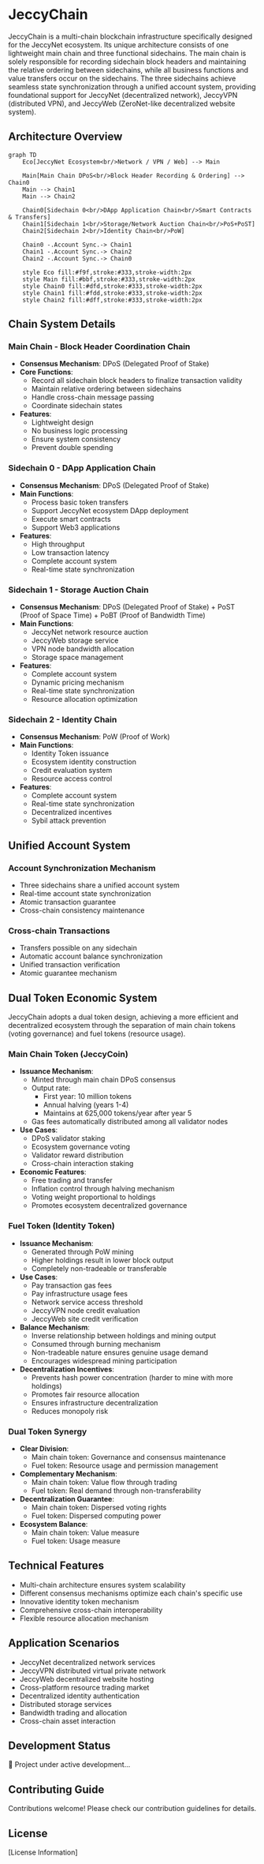 # JeccyChain

JeccyChain is a multi-chain blockchain infrastructure specifically designed for the JeccyNet ecosystem. Its unique architecture consists of one lightweight main chain and three functional sidechains. The main chain is solely responsible for recording sidechain block headers and maintaining the relative ordering between sidechains, while all business functions and value transfers occur on the sidechains. The three sidechains achieve seamless state synchronization through a unified account system, providing foundational support for JeccyNet (decentralized network), JeccyVPN (distributed VPN), and JeccyWeb (ZeroNet-like decentralized website system).

## Architecture Overview

```mermaid
graph TD
    Eco[JeccyNet Ecosystem<br/>Network / VPN / Web] --> Main
    
    Main[Main Chain DPoS<br/>Block Header Recording & Ordering] --> Chain0
    Main --> Chain1
    Main --> Chain2
    
    Chain0[Sidechain 0<br/>DApp Application Chain<br/>Smart Contracts & Transfers]
    Chain1[Sidechain 1<br/>Storage/Network Auction Chain<br/>PoS+PoST]
    Chain2[Sidechain 2<br/>Identity Chain<br/>PoW]
    
    Chain0 -.Account Sync.-> Chain1
    Chain1 -.Account Sync.-> Chain2
    Chain2 -.Account Sync.-> Chain0
    
    style Eco fill:#f9f,stroke:#333,stroke-width:2px
    style Main fill:#bbf,stroke:#333,stroke-width:2px
    style Chain0 fill:#dfd,stroke:#333,stroke-width:2px
    style Chain1 fill:#fdd,stroke:#333,stroke-width:2px
    style Chain2 fill:#dff,stroke:#333,stroke-width:2px
```

## Chain System Details

### Main Chain - Block Header Coordination Chain

- **Consensus Mechanism**: DPoS (Delegated Proof of Stake)
- **Core Functions**:
  - Record all sidechain block headers to finalize transaction validity
  - Maintain relative ordering between sidechains
  - Handle cross-chain message passing
  - Coordinate sidechain states
- **Features**:
  - Lightweight design
  - No business logic processing
  - Ensure system consistency
  - Prevent double spending

### Sidechain 0 - DApp Application Chain

- **Consensus Mechanism**: DPoS (Delegated Proof of Stake)
- **Main Functions**:
  - Process basic token transfers
  - Support JeccyNet ecosystem DApp deployment
  - Execute smart contracts
  - Support Web3 applications
- **Features**:
  - High throughput
  - Low transaction latency
  - Complete account system
  - Real-time state synchronization

### Sidechain 1 - Storage Auction Chain

- **Consensus Mechanism**: DPoS (Delegated Proof of Stake) + PoST (Proof of Space Time) + PoBT (Proof of Bandwidth Time)
- **Main Functions**:
  - JeccyNet network resource auction
  - JeccyWeb storage service
  - VPN node bandwidth allocation
  - Storage space management
- **Features**:
  - Complete account system
  - Dynamic pricing mechanism
  - Real-time state synchronization
  - Resource allocation optimization

### Sidechain 2 - Identity Chain

- **Consensus Mechanism**: PoW (Proof of Work)
- **Main Functions**:
  - Identity Token issuance
  - Ecosystem identity construction
  - Credit evaluation system
  - Resource access control
- **Features**:
  - Complete account system
  - Real-time state synchronization
  - Decentralized incentives
  - Sybil attack prevention

## Unified Account System

### Account Synchronization Mechanism

- Three sidechains share a unified account system
- Real-time account state synchronization
- Atomic transaction guarantee
- Cross-chain consistency maintenance

### Cross-chain Transactions

- Transfers possible on any sidechain
- Automatic account balance synchronization
- Unified transaction verification
- Atomic guarantee mechanism

## Dual Token Economic System

JeccyChain adopts a dual token design, achieving a more efficient and decentralized ecosystem through the separation of main chain tokens (voting governance) and fuel tokens (resource usage).

### Main Chain Token (JeccyCoin)

- **Issuance Mechanism**:
  - Minted through main chain DPoS consensus
  - Output rate:
    - First year: 10 million tokens
    - Annual halving (years 1-4)
    - Maintains at 625,000 tokens/year after year 5
  - Gas fees automatically distributed among all validator nodes
- **Use Cases**:
  - DPoS validator staking
  - Ecosystem governance voting
  - Validator reward distribution
  - Cross-chain interaction staking
- **Economic Features**:
  - Free trading and transfer
  - Inflation control through halving mechanism
  - Voting weight proportional to holdings
  - Promotes ecosystem decentralized governance

### Fuel Token (Identity Token)

- **Issuance Mechanism**:
  - Generated through PoW mining
  - Higher holdings result in lower block output
  - Completely non-tradeable or transferable
- **Use Cases**:
  - Pay transaction gas fees
  - Pay infrastructure usage fees
  - Network service access threshold
  - JeccyVPN node credit evaluation
  - JeccyWeb site credit verification
- **Balance Mechanism**:
  - Inverse relationship between holdings and mining output
  - Consumed through burning mechanism
  - Non-tradeable nature ensures genuine usage demand
  - Encourages widespread mining participation
- **Decentralization Incentives**:
  - Prevents hash power concentration (harder to mine with more holdings)
  - Promotes fair resource allocation
  - Ensures infrastructure decentralization
  - Reduces monopoly risk

### Dual Token Synergy

- **Clear Division**:
  - Main chain token: Governance and consensus maintenance
  - Fuel token: Resource usage and permission management
- **Complementary Mechanism**:
  - Main chain token: Value flow through trading
  - Fuel token: Real demand through non-transferability
- **Decentralization Guarantee**:
  - Main chain token: Dispersed voting rights
  - Fuel token: Dispersed computing power
- **Ecosystem Balance**:
  - Main chain token: Value measure
  - Fuel token: Usage measure

## Technical Features

- Multi-chain architecture ensures system scalability
- Different consensus mechanisms optimize each chain's specific use
- Innovative identity token mechanism
- Comprehensive cross-chain interoperability
- Flexible resource allocation mechanism

## Application Scenarios

- JeccyNet decentralized network services
- JeccyVPN distributed virtual private network
- JeccyWeb decentralized website hosting
- Cross-platform resource trading market
- Decentralized identity authentication
- Distributed storage services
- Bandwidth trading and allocation
- Cross-chain asset interaction

## Development Status

🚧 Project under active development...

## Contributing Guide

Contributions welcome! Please check our contribution guidelines for details.

## License

[License Information]
